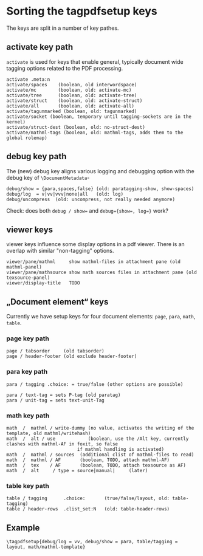 # Sorting the tagpdfsetup keys

The keys are split in a number of key pathes. 

## activate key path

`activate` is used for keys that enable general, typically document wide tagging options related
to the PDF processing.

```
activate .meta:n
activate/spaces    (boolean, old interwordspace) 
activate/mc        (boolean, old: activate-mc)
activate/tree      (boolean, old: activate-tree)
activate/struct    (boolean, old: activate-struct)
activate/all       (boolean, old: activate-all)
activate/tagunmarked (boolean, old: tagunmarked)
activate/socket (boolean, temporary until tagging-sockets are in the kernel)
activate/struct-dest (boolean, old: no-struct-dest)
activate/mathml-tags (boolean, old: mathml-tags, adds them to the global rolemap)
```

## debug key path

The (new) debug key aligns various logging and debugging option with the debug key
of `\DocumentMetadata`-

```
debug/show = {para,spaces,false} (old: paratagging-show, show-spaces)
debug/log  = v|vv|vvv|none|all   (old: log) 
debug/uncompress  (old: uncompress, not really needed anymore) 
```

Check: does both `debug / show=` and `debug={show=, log=}` work?

## viewer keys 

viewer keys influence some display options in a pdf viewer. There is an overlap with
similar "non-tagging" options. 

```
viewer/pane/mathml     show mathml-files in attachment pane (old mathml-panel)
viewer/pane/mathsource show math sources files in attachment pane (old texsource-panel)
viewer/display-title   TODO
``` 

## „Document element“ keys

Currently we have setup keys for four document elements: `page`, `para`, `math`, `table`.


### page key path

```
page / tabsorder     (old tabsorder)
page / header-footer (old exclude header-footer)
```

### para key path

```
para / tagging .choice: = true/false (other options are possible)

para / text-tag = sets P-tag (old paratag)
para / unit-tag = sets text-unit-Tag 
```

### math key path
```
math  /  mathml / write-dummy (no value, activates the writing of the template, old mathml/writehash)
math  /  alt / use            (boolean, use the /Alt key, currently clashes with mathml-AF in foxit, so false
                          if mathml handling is activated)  
math  /  mathml / sources  (additional clist of mathml-files to read)
math  /  mathml / AF       (boolean, TODO, attach mathml-AF)
math  /  tex    / AF       (boolean, TODO, attach texsource as AF)
math  /  alt     / type = source|manual|     (later)                                                                               
```



### table key path

```           
table / tagging      .choice:       (true/false/layout, old: table-tagging)
table / header-rows  .clist_set:N   (old: table-header-rows)
```

## Example

`\tagpdfsetup{debug/log = vv, debug/show = para, table/tagging = layout, math/mathml-template}` 